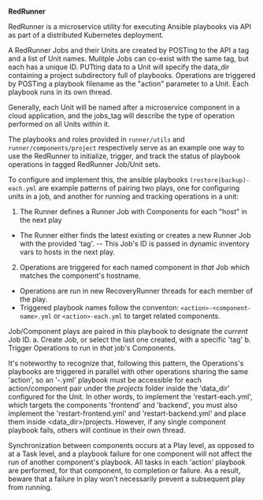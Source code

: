 **RedRunner**

RedRunner is a microservice utility for executing Ansible playbooks via API as part of a distributed Kubernetes deployment.


A RedRunner Jobs and their Units are created by POSTing to the API a tag and a list of Unit names. Mulitple Jobs can co-exist with the same tag, but each has a unique ID.
PUTting data to a Unit will specify the data_dir containing a project subdirectory full of playbooks.  Operations are triggered by POSTing a playbook filename as the "action" parameter to a Unit.
Each playbook runs in its own thread. 

Generally, each Unit will be named after a microservice component in a cloud application, and the jobs_tag will describe the type of operation performed on all Units within it.


The playbooks and roles provided in `runner/utils` and `runner/components/project` respectively serve as an example one way to use the RedRunner to initialize, trigger, and track the status of playbook operations in tagged RedRunner Job/Unit sets.

To configure and implement this, the ansible playbooks `(restore|backup)-each.yml` are example patterns of pairing two plays, one for configuring units in a job, and another for running and tracking operations in a unit:

1. The Runner defines a Runner Job with Components for each "host" in the next play
- The Runner either finds the latest existing or creates a new Runner Job with the provided 'tag'. 
-- This Job's ID is passed in dynamic inventory vars to hosts in the next play.

2. Operations are triggered for each named component in _that_ Job which matches the component's hostname.
- Operations are run in new RecoveryRunner threads for each member of the play.
- Triggered playbook names follow the conventon: `<action>-<component-name>.yml` or `<action>-each.yml` to target related components.

Job/Component plays are paired in this playbook to designate the _current_ Job ID.
  a. Create Job, or select the last one created, with a specific 'tag'
  b. Trigger Operations to run in _that_ job's Components.


It's noteworthy to recognize that, following this pattern, the Operations's playbooks are triggered in parallel with other operations sharing the same 'action', so an '<action>-<component>.yml' playbook must be accessible for each action/component pair under the _projects_ folder inside the 'data_dir' configured for the Unit. In other words, to implement the 'restart-each.yml', which targets the components 'frontend' and 'backend', you must also implement the 'restart-frontend.yml' and 'restart-backend.yml' and place them inside <data_dir>/projects.  However, if any single component playbook fails, others will continue in their own thread.

Synchronization between components occurs at a Play level, as opposed to at a Task level, and a playbook failure for one component will not affect the run of another component's playbook.  All tasks in each 'action' playbook are performed, for that component, to completion or failure.  As a result, beware that a failure in play won't necessarily prevent a subsequent play from running. 
